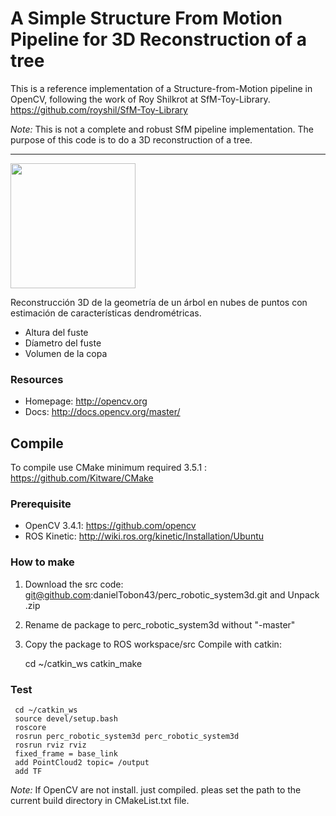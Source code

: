 
# A Simple Structure From Motion Pipeline for 3D Reconstruction of a tree

This is a reference implementation of a Structure-from-Motion pipeline in OpenCV, following the work of Roy Shilkrot at SfM-Toy-Library. https://github.com/royshil/SfM-Toy-Library

*Note:* This is not a complete and robust SfM pipeline implementation. The purpose of this code is to do a 3D reconstruction of a tree. 

----------------------
<img src="https://github.com/danielTobon43/perc_robotic_system3d/tree/master/launch/img.png" align="center" height="200">

Reconstrucción 3D de la geometría de un árbol en nubes de puntos con estimación de características dendrométricas.
* Altura del fuste
* Díametro del fuste
* Volumen de la copa
 

### Resources

* Homepage: <http://opencv.org>
* Docs: <http://docs.opencv.org/master/>

## Compile

To compile use CMake minimum required 3.5.1 : https://github.com/Kitware/CMake

### Prerequisite
- OpenCV 3.4.1: https://github.com/opencv
- ROS Kinetic: http://wiki.ros.org/kinetic/Installation/Ubuntu


### How to make
1. Download the src code: git@github.com:danielTobon43/perc_robotic_system3d.git and Unpack .zip
2. Rename de package to perc_robotic_system3d without "-master"
3. Copy the package to ROS workspace/src
   Compile with catkin:
   
   	 cd ~/catkin_ws
	 catkin_make
	 
### Test
	 cd ~/catkin_ws
	 source devel/setup.bash
	 roscore
	 rosrun perc_robotic_system3d perc_robotic_system3d
	 rosrun rviz rviz
	 fixed_frame = base_link
	 add PointCloud2 topic= /output
	 add TF

*Note:*
If OpenCV are not install. just compiled. pleas set the path to the current build directory in CMakeList.txt file.



